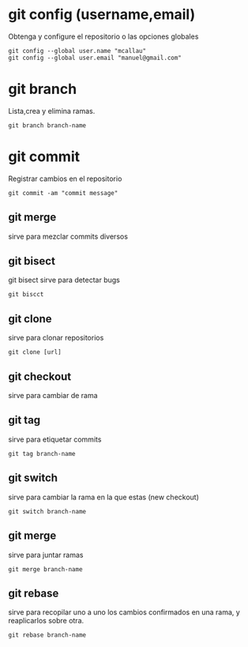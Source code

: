# git config (username,email)
Obtenga y configure el repositorio o las opciones globales

```
git config --global user.name "mcallau"
git config --global user.email "manuel@gmail.com"
```
# git branch
Lista,crea y elimina ramas.

```
git branch branch-name
```

# git commit
Registrar cambios en el repositorio
```
git commit -am "commit message"
```

## git merge
sirve para mezclar commits diversos

## git bisect
git bisect sirve para detectar bugs

```
git biscct
```

## git clone
sirve para clonar repositorios
```
git clone [url]
```

## git checkout
sirve para cambiar de rama


## git tag
sirve para etiquetar commits
```
git tag branch-name
```

## git switch
sirve para cambiar la rama en la que estas (new checkout)
```
git switch branch-name
```
## git merge
sirve para juntar ramas
```
git merge branch-name
```

## git rebase
sirve para recopilar uno a uno los cambios confirmados en una rama, y reaplicarlos sobre otra.
```
git rebase branch-name
```
